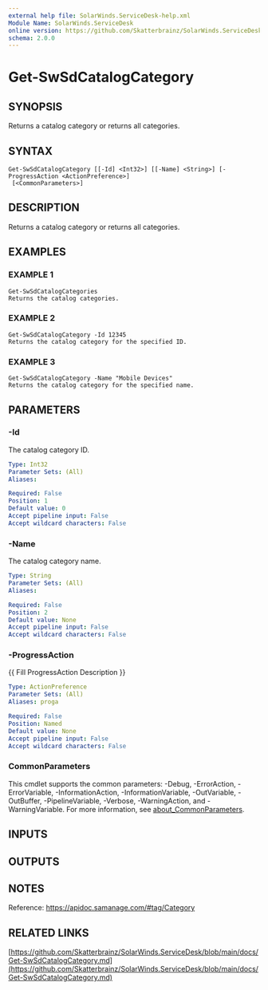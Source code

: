 ```yaml
---
external help file: SolarWinds.ServiceDesk-help.xml
Module Name: SolarWinds.ServiceDesk
online version: https://github.com/Skatterbrainz/SolarWinds.ServiceDesk/blob/main/docs/Get-SwSdCatalogCategory.md
schema: 2.0.0
---
```


# Get-SwSdCatalogCategory

## SYNOPSIS
Returns a catalog category or returns all categories.

## SYNTAX

```
Get-SwSdCatalogCategory [[-Id] <Int32>] [[-Name] <String>] [-ProgressAction <ActionPreference>]
 [<CommonParameters>]
```

## DESCRIPTION
Returns a catalog category or returns all categories.

## EXAMPLES

### EXAMPLE 1
```
Get-SwSdCatalogCategories
Returns the catalog categories.
```

### EXAMPLE 2
```
Get-SwSdCatalogCategory -Id 12345
Returns the catalog category for the specified ID.
```

### EXAMPLE 3
```
Get-SwSdCatalogCategory -Name "Mobile Devices"
Returns the catalog category for the specified name.
```

## PARAMETERS

### -Id
The catalog category ID.

```yaml
Type: Int32
Parameter Sets: (All)
Aliases:

Required: False
Position: 1
Default value: 0
Accept pipeline input: False
Accept wildcard characters: False
```

### -Name
The catalog category name.

```yaml
Type: String
Parameter Sets: (All)
Aliases:

Required: False
Position: 2
Default value: None
Accept pipeline input: False
Accept wildcard characters: False
```

### -ProgressAction
{{ Fill ProgressAction Description }}

```yaml
Type: ActionPreference
Parameter Sets: (All)
Aliases: proga

Required: False
Position: Named
Default value: None
Accept pipeline input: False
Accept wildcard characters: False
```

### CommonParameters
This cmdlet supports the common parameters: -Debug, -ErrorAction, -ErrorVariable, -InformationAction, -InformationVariable, -OutVariable, -OutBuffer, -PipelineVariable, -Verbose, -WarningAction, and -WarningVariable. For more information, see [about_CommonParameters](http://go.microsoft.com/fwlink/?LinkID=113216).

## INPUTS

## OUTPUTS

## NOTES
Reference: https://apidoc.samanage.com/#tag/Category

## RELATED LINKS

[https://github.com/Skatterbrainz/SolarWinds.ServiceDesk/blob/main/docs/Get-SwSdCatalogCategory.md](https://github.com/Skatterbrainz/SolarWinds.ServiceDesk/blob/main/docs/Get-SwSdCatalogCategory.md)

